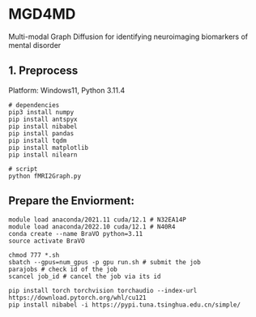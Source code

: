 # MGD4MD
Multi-modal Graph Diffusion for identifying neuroimaging biomarkers of mental disorder

## 1. Preprocess
Platform: Windows11, Python 3.11.4
``` shell
# dependencies
pip3 install numpy
pip install antspyx
pip install nibabel
pip install pandas
pip install tqdm
pip install matplotlib
pip install nilearn

# script
python fMRI2Graph.py
```


## Prepare the Enviorment:
``` shell
module load anaconda/2021.11 cuda/12.1 # N32EA14P
module load anaconda/2022.10 cuda/12.1 # N40R4
conda create --name BraVO python=3.11
source activate BraVO
```

``` shell
chmod 777 *.sh
sbatch --gpus=num_gpus -p gpu run.sh # submit the job
parajobs # check id of the job
scancel job_id # cancel the job via its id

pip install torch torchvision torchaudio --index-url https://download.pytorch.org/whl/cu121 
pip install nibabel -i https://pypi.tuna.tsinghua.edu.cn/simple/ 

```
